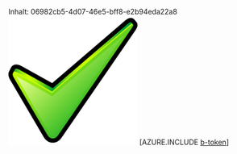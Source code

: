 Inhalt: 06982cb5-4d07-46e5-bff8-e2b94eda22a8![Bild](a62f3652-ee4f-46e9-a1ef-c80917a112eb.png)
[AZURE.INCLUDE [b-token](9ec82319-2cb6-44df-8475-d6051d26266c.md)]
